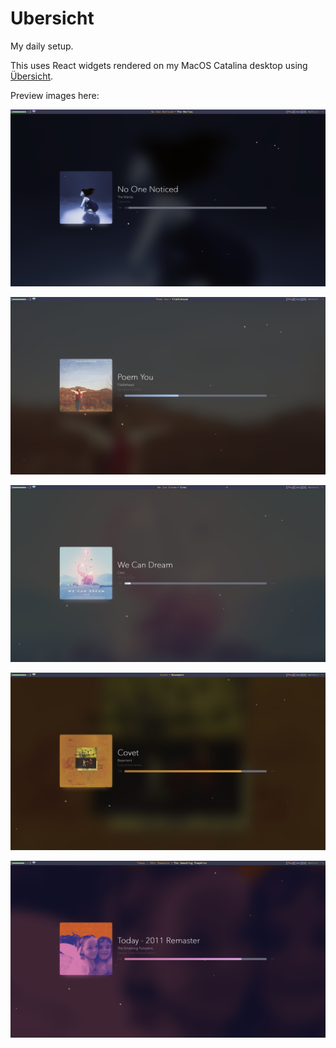 # Ubersicht
My daily setup.

This uses React widgets rendered on my MacOS Catalina desktop using [Übersicht](http://tracesof.net/uebersicht/).

Preview images here:

![screenshot 1](images/image_1.png)

![screenshot 2](images/image_2.png)

![screenshot 3](images/image_3.png)

![screenshot 4](images/image_4.png)

![screenshot 5](images/image_5.png)

